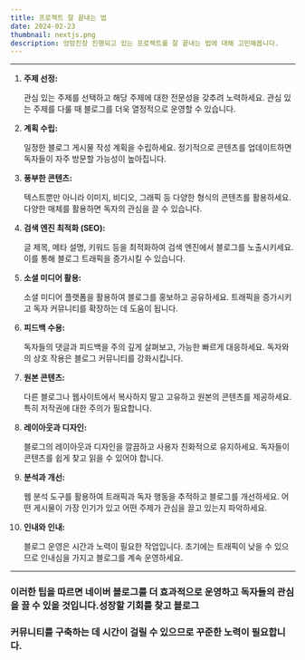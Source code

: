 ```yaml
---
title: 프로젝트 잘 끝내는 법
date: 2024-02-23
thumbnail: nextjs.png
description: 엉망진창 진행되고 있는 프로젝트를 잘 끝내는 법에 대해 고민해봅니다.
---
```


---

1. **주제 선정:**

   관심 있는 주제를 선택하고 해당 주제에 대한 전문성을 갖추려 노력하세요. 관심 있는 주제를 다룰 때 블로그를 더욱 열정적으로 운영할 수 있습니다.

2. **계획 수립:**

   일정한 블로그 게시물 작성 계획을 수립하세요. 정기적으로 콘텐츠를 업데이트하면 독자들이 자주 방문할 가능성이 높아집니다.

3. **풍부한 콘텐츠:**

   텍스트뿐만 아니라 이미지, 비디오, 그래픽 등 다양한 형식의 콘텐츠를 활용하세요. 다양한 매체를 활용하면 독자의 관심을 끌 수 있습니다.

4. **검색 엔진 최적화 (SEO):**

   글 제목, 메타 설명, 키워드 등을 최적화하여 검색 엔진에서 블로그를 노출시키세요. 이를 통해 블로그 트래픽을 증가시킬 수 있습니다.

5. **소셜 미디어 활용:**

   소셜 미디어 플랫폼을 활용하여 블로그를 홍보하고 공유하세요. 트래픽을 증가시키고 독자 커뮤니티를 확장하는 데 도움이 됩니다.

6. **피드백 수용:**

   독자들의 댓글과 피드백을 주의 깊게 살펴보고, 가능한 빠르게 대응하세요. 독자와의 상호 작용은 블로그 커뮤니티를 강화시킵니다.

7. **원본 콘텐츠:**

   다른 블로그나 웹사이트에서 복사하지 말고 고유하고 원본의 콘텐츠를 제공하세요. 특히 저작권에 대한 주의가 필요합니다.

8. **레이아웃과 디자인:**

   블로그의 레이아웃과 디자인을 깔끔하고 사용자 친화적으로 유지하세요. 독자들이 콘텐츠를 쉽게 찾고 읽을 수 있어야 합니다.

9. **분석과 개선:**

   웹 분석 도구를 활용하여 트래픽과 독자 행동을 추적하고 블로그를 개선하세요. 어떤 게시물이 가장 인기가 있고 어떤 주제가 관심을 끌고 있는지 파악하세요.

10. **인내와 인내:**

    블로그 운영은 시간과 노력이 필요한 작업입니다. 초기에는 트래픽이 낮을 수 있으므로 인내심을 가지고 블로그를 계속 운영하세요.

---

### 이러한 팁을 따르면 네이버 블로그를 더 효과적으로 운영하고 독자들의 관심을 끌 수 있을 것입니다.성장할 기회를 찾고 블로그

### 커뮤니티를 구축하는 데 시간이 걸릴 수 있으므로 꾸준한 노력이 필요합니다.
